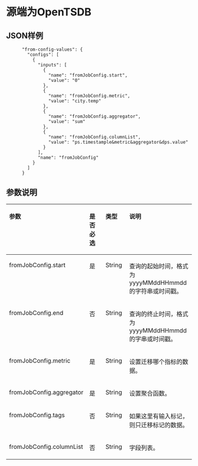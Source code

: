 # 源端为OpenTSDB<a name="dgc_02_0294"></a>

## JSON样例<a name="zh-cn_topic_0133491666_section33401108172339"></a>

```
      "from-config-values": {
        "configs": [
          {
            "inputs": [
              {
                "name": "fromJobConfig.start",
                "value": "0"
              },
              {
                "name": "fromJobConfig.metric",
                "value": "city.temp"
              },
              {
                "name": "fromJobConfig.aggregator",
                "value": "sum"
              },
              {
                "name": "fromJobConfig.columnList",
                "value": "ps.timestample&metric&aggregator&dps.value"
              }
            ],
            "name": "fromJobConfig"
          }
        ]
      }
```

## 参数说明<a name="zh-cn_topic_0133491666_section61808073174843"></a>

<a name="zh-cn_topic_0133491666_table6307873415412"></a>
<table><thead align="left"><tr id="zh-cn_topic_0133491666_row2882542015412"><th class="cellrowborder" valign="top" width="22.657734226577343%" id="mcps1.1.5.1.1"><p id="zh-cn_topic_0133491666_p5315765115412"><a name="zh-cn_topic_0133491666_p5315765115412"></a><a name="zh-cn_topic_0133491666_p5315765115412"></a>参数</p>
</th>
<th class="cellrowborder" valign="top" width="20.157984201579843%" id="mcps1.1.5.1.2"><p id="zh-cn_topic_0133491666_p1080249515412"><a name="zh-cn_topic_0133491666_p1080249515412"></a><a name="zh-cn_topic_0133491666_p1080249515412"></a>是否必选</p>
</th>
<th class="cellrowborder" valign="top" width="16.2983701629837%" id="mcps1.1.5.1.3"><p id="zh-cn_topic_0133491666_p258693615412"><a name="zh-cn_topic_0133491666_p258693615412"></a><a name="zh-cn_topic_0133491666_p258693615412"></a>类型</p>
</th>
<th class="cellrowborder" valign="top" width="40.885911408859116%" id="mcps1.1.5.1.4"><p id="zh-cn_topic_0133491666_p821526915412"><a name="zh-cn_topic_0133491666_p821526915412"></a><a name="zh-cn_topic_0133491666_p821526915412"></a>说明</p>
</th>
</tr>
</thead>
<tbody><tr id="zh-cn_topic_0133491666_row3532522715412"><td class="cellrowborder" valign="top" width="22.657734226577343%" headers="mcps1.1.5.1.1 "><p id="zh-cn_topic_0133491666_p31423427144217"><a name="zh-cn_topic_0133491666_p31423427144217"></a><a name="zh-cn_topic_0133491666_p31423427144217"></a>fromJobConfig.start</p>
</td>
<td class="cellrowborder" valign="top" width="20.157984201579843%" headers="mcps1.1.5.1.2 "><p id="zh-cn_topic_0133491666_p62269650144217"><a name="zh-cn_topic_0133491666_p62269650144217"></a><a name="zh-cn_topic_0133491666_p62269650144217"></a>是</p>
</td>
<td class="cellrowborder" valign="top" width="16.2983701629837%" headers="mcps1.1.5.1.3 "><p id="zh-cn_topic_0133491666_p10676914144217"><a name="zh-cn_topic_0133491666_p10676914144217"></a><a name="zh-cn_topic_0133491666_p10676914144217"></a>String</p>
</td>
<td class="cellrowborder" valign="top" width="40.885911408859116%" headers="mcps1.1.5.1.4 "><p id="zh-cn_topic_0133491666_p59523723144217"><a name="zh-cn_topic_0133491666_p59523723144217"></a><a name="zh-cn_topic_0133491666_p59523723144217"></a>查询的起始时间，格式为yyyyMMddHHmmdd的字符串或时间戳。</p>
</td>
</tr>
<tr id="zh-cn_topic_0133491666_row2888033144824"><td class="cellrowborder" valign="top" width="22.657734226577343%" headers="mcps1.1.5.1.1 "><p id="zh-cn_topic_0133491666_p6384845162617"><a name="zh-cn_topic_0133491666_p6384845162617"></a><a name="zh-cn_topic_0133491666_p6384845162617"></a>fromJobConfig.end</p>
</td>
<td class="cellrowborder" valign="top" width="20.157984201579843%" headers="mcps1.1.5.1.2 "><p id="zh-cn_topic_0133491666_p23688773144824"><a name="zh-cn_topic_0133491666_p23688773144824"></a><a name="zh-cn_topic_0133491666_p23688773144824"></a>否</p>
</td>
<td class="cellrowborder" valign="top" width="16.2983701629837%" headers="mcps1.1.5.1.3 "><p id="zh-cn_topic_0133491666_p39742454144824"><a name="zh-cn_topic_0133491666_p39742454144824"></a><a name="zh-cn_topic_0133491666_p39742454144824"></a>String</p>
</td>
<td class="cellrowborder" valign="top" width="40.885911408859116%" headers="mcps1.1.5.1.4 "><p id="zh-cn_topic_0133491666_p65022171144824"><a name="zh-cn_topic_0133491666_p65022171144824"></a><a name="zh-cn_topic_0133491666_p65022171144824"></a>查询的终止时间，格式为yyyyMMddHHmmdd的字串或时间戳。</p>
</td>
</tr>
<tr id="zh-cn_topic_0133491666_row612111115270"><td class="cellrowborder" valign="top" width="22.657734226577343%" headers="mcps1.1.5.1.1 "><p id="zh-cn_topic_0133491666_p31212110273"><a name="zh-cn_topic_0133491666_p31212110273"></a><a name="zh-cn_topic_0133491666_p31212110273"></a>fromJobConfig.metric</p>
</td>
<td class="cellrowborder" valign="top" width="20.157984201579843%" headers="mcps1.1.5.1.2 "><p id="zh-cn_topic_0133491666_p11121119272"><a name="zh-cn_topic_0133491666_p11121119272"></a><a name="zh-cn_topic_0133491666_p11121119272"></a>是</p>
</td>
<td class="cellrowborder" valign="top" width="16.2983701629837%" headers="mcps1.1.5.1.3 "><p id="zh-cn_topic_0133491666_p61409541292"><a name="zh-cn_topic_0133491666_p61409541292"></a><a name="zh-cn_topic_0133491666_p61409541292"></a>String</p>
</td>
<td class="cellrowborder" valign="top" width="40.885911408859116%" headers="mcps1.1.5.1.4 "><p id="zh-cn_topic_0133491666_p14813655143413"><a name="zh-cn_topic_0133491666_p14813655143413"></a><a name="zh-cn_topic_0133491666_p14813655143413"></a>设置迁移哪个指标的数据。</p>
</td>
</tr>
<tr id="zh-cn_topic_0133491666_row16731144613273"><td class="cellrowborder" valign="top" width="22.657734226577343%" headers="mcps1.1.5.1.1 "><p id="zh-cn_topic_0133491666_p14731124619271"><a name="zh-cn_topic_0133491666_p14731124619271"></a><a name="zh-cn_topic_0133491666_p14731124619271"></a>fromJobConfig.aggregator</p>
</td>
<td class="cellrowborder" valign="top" width="20.157984201579843%" headers="mcps1.1.5.1.2 "><p id="zh-cn_topic_0133491666_p673154618271"><a name="zh-cn_topic_0133491666_p673154618271"></a><a name="zh-cn_topic_0133491666_p673154618271"></a>是</p>
</td>
<td class="cellrowborder" valign="top" width="16.2983701629837%" headers="mcps1.1.5.1.3 "><p id="zh-cn_topic_0133491666_p14578155562914"><a name="zh-cn_topic_0133491666_p14578155562914"></a><a name="zh-cn_topic_0133491666_p14578155562914"></a>String</p>
</td>
<td class="cellrowborder" valign="top" width="40.885911408859116%" headers="mcps1.1.5.1.4 "><p id="zh-cn_topic_0133491666_p1631810574340"><a name="zh-cn_topic_0133491666_p1631810574340"></a><a name="zh-cn_topic_0133491666_p1631810574340"></a>设置聚合函数。</p>
</td>
</tr>
<tr id="zh-cn_topic_0133491666_row208121339114512"><td class="cellrowborder" valign="top" width="22.657734226577343%" headers="mcps1.1.5.1.1 "><p id="zh-cn_topic_0133491666_p18560626141527"><a name="zh-cn_topic_0133491666_p18560626141527"></a><a name="zh-cn_topic_0133491666_p18560626141527"></a>fromJobConfig.tags</p>
</td>
<td class="cellrowborder" valign="top" width="20.157984201579843%" headers="mcps1.1.5.1.2 "><p id="zh-cn_topic_0133491666_p27015713141527"><a name="zh-cn_topic_0133491666_p27015713141527"></a><a name="zh-cn_topic_0133491666_p27015713141527"></a>否</p>
</td>
<td class="cellrowborder" valign="top" width="16.2983701629837%" headers="mcps1.1.5.1.3 "><p id="zh-cn_topic_0133491666_p50167516142856"><a name="zh-cn_topic_0133491666_p50167516142856"></a><a name="zh-cn_topic_0133491666_p50167516142856"></a>String</p>
</td>
<td class="cellrowborder" valign="top" width="40.885911408859116%" headers="mcps1.1.5.1.4 "><p id="zh-cn_topic_0133491666_p32605071143018"><a name="zh-cn_topic_0133491666_p32605071143018"></a><a name="zh-cn_topic_0133491666_p32605071143018"></a>如果这里有输入标记，则只迁移标记的数据。</p>
</td>
</tr>
<tr id="zh-cn_topic_0133491666_row5037735615412"><td class="cellrowborder" valign="top" width="22.657734226577343%" headers="mcps1.1.5.1.1 "><p id="zh-cn_topic_0133491666_p52978520144217"><a name="zh-cn_topic_0133491666_p52978520144217"></a><a name="zh-cn_topic_0133491666_p52978520144217"></a>fromJobConfig.columnList</p>
</td>
<td class="cellrowborder" valign="top" width="20.157984201579843%" headers="mcps1.1.5.1.2 "><p id="zh-cn_topic_0133491666_p63401693144217"><a name="zh-cn_topic_0133491666_p63401693144217"></a><a name="zh-cn_topic_0133491666_p63401693144217"></a>否</p>
</td>
<td class="cellrowborder" valign="top" width="16.2983701629837%" headers="mcps1.1.5.1.3 "><p id="zh-cn_topic_0133491666_p35263486144217"><a name="zh-cn_topic_0133491666_p35263486144217"></a><a name="zh-cn_topic_0133491666_p35263486144217"></a>String</p>
</td>
<td class="cellrowborder" valign="top" width="40.885911408859116%" headers="mcps1.1.5.1.4 "><p id="zh-cn_topic_0133491666_p091005834018"><a name="zh-cn_topic_0133491666_p091005834018"></a><a name="zh-cn_topic_0133491666_p091005834018"></a>字段列表。</p>
</td>
</tr>
</tbody>
</table>

